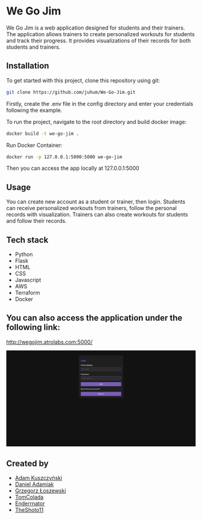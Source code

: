 # We Go Jim
We Go Jim is a web application designed for students and their trainers. The application allows trainers to create personalized workouts for students and track their progress. It provides visualizations of their records for both students and trainers.

## Installation
To get started with this project, clone this repository using git:

```bash
git clone https://github.com/juhum/We-Go-Jim.git
```

Firstly, create the .env file in the config directory and enter your credentials following the example.

To run the project, navigate to the root directory and build docker image:

```bash
docker build -t we-go-jim .
```

Run Docker Container:

```bash
docker run -p 127.0.0.1:5000:5000 we-go-jim
```


Then you can access the app locally at 127.0.0.1:5000

## Usage

You can create new account as a student or trainer, then login. Students can receive personalized workouts from trainers, follow the personal records with visualization. Trainers can also create workouts for students and follow their records.


## Tech stack

- Python
- Flask
- HTML
- CSS
- Javascript
- AWS
- Terraform
- Docker



## You can also access the application under the following link:
http://wegojim.atrolabs.com:5000/



![showcase](https://github.com/juhum/We-Go-Jim/blob/master/showcase.gif)

## Created by

- [Adam Kuszczyński](https://github.com/juhum)
- [Daniel Adamiak](https://github.com/xd4niel)
- [Grzegorz Łoszewski](https://github.com/Atrolide)
- [TomColada](https://github.com/TomColada)
- [Enderrnator](https://github.com/Enderrnator)
- [TheShoto11](https://github.com/TheShoto11)
